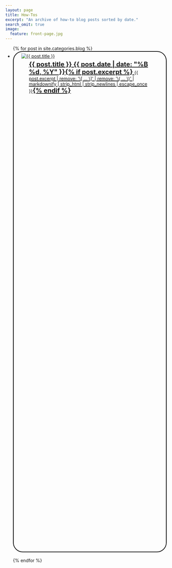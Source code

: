 ```yaml
---
layout: page
title: How-Tos
excerpt: "An archive of how-to blog posts sorted by date."
search_omit: true
image:
  feature: front-page.jpg
---
```


<ul class="post-list">
{% for post in site.categories.blog %} 
  <li style="height: 40%; border: 2px solid black; border-radius: 30px;">
  	<div class="row">
      <div style="margin: 1% 5%;">
        <a href="{{ site.url }}{{ post.url }}">
         <img src="{{ site.url }}/images/{{ post.image.feature }}" alt="{{ post.title }}">
        </a>
      </div>
      <div style="margin: 1% 10%;">
        <article>
          <a href="{{ site.url }}{{ post.url }}" style="font-size: 20px; font-weight: bold;"> {{ post.title }} <span class="entry-date"><time datetime="{{ post.date | date_to_xmlschema }}">{{ post.date | date: "%B %d, %Y" }}</time></span>{% if post.excerpt %} <span class="excerpt" style="font-size: 14px; font-weight: normal;">{{ post.excerpt | remove: '\[ ... \]' | remove: '\( ... \)' | markdownify | strip_html | strip_newlines | escape_once }}</span>{% endif %}
          </a>
        </article>
      </div>
    </div>
  </li>
  <br>
{% endfor %}
</ul>

